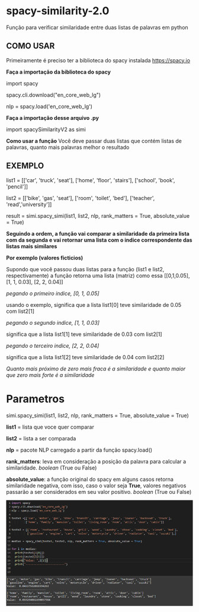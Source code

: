 # spacy-similarity-2.0
Função para verificar similaridade entre duas listas de palavras em python

## COMO USAR 
Primeiramente é preciso ter a biblioteca do spacy instalada https://spacy.io

**Faça a importação da biblioteca do spacy**

import spacy

spacy.cli.download("en_core_web_lg")

nlp = spacy.load('en_core_web_lg')

**Faça a importação desse arquivo .py**

import spacySimilarityV2 as simi

**Como usar a função**
Você deve passar duas listas que contém listas de palavras, quanto mais palavras melhor o resultado

## EXEMPLO

list1 = [['car', 'truck', 'seat'], ['home', 'floor', 'stairs'], ['school', 'book', 'pencil']]

list2 = [['bike', 'gas', 'seat'], ['room', 'toilet', 'bed'], ['teacher', 'read','university']]

result = simi.spacy_simi(list1, list2, nlp, rank_matters = True, absolute_value = True)

**Seguindo a ordem, a função vai comparar a similaridade da primeira lista com da segunda e vai retornar uma lista com o indice correspondente das listas mais similares**

**Por exemplo (valores ficticios)**

Supondo que você passou duas listas para a função (list1 e list2, respectivamente) a função retorna uma lista (matriz) como essa [[0,1,0.05], [1, 1, 0.03], [2, 2, 0.04]]

_pegando o primeiro indice, [0, 1, 0.05]_

usando o exemplo, significa que a lista list1[0] teve similaridade de 0.05 com list2[1]

_pegando o segundo indice, [1, 1, 0.03]_

significa que a lista list1[1] teve similaridade de 0.03 com list2[1]

_pegando o terceiro indice, [2, 2, 0.04]_

significa que a lista list1[2] teve similaridade de 0.04 com list2[2]

_Quanto mais próximo de zero mais fraca é a similaridade e quanto maior que zero mais forte é a similaridade_

# Parametros

simi.spacy_simi(list1, list2, nlp, rank_matters = True, absolute_value = True)

**list1** = lista que voce quer comparar

**list2** = lista a ser comparada

**nlp** = pacote NLP carregado a partir da função spacy.load()

**rank_matters**: leva em consideração a posição da palavra para calcular a similaridade. _boolean_ (True ou False)

**absolute_value**: a função original do spacy em alguns casos retorna similaridade negativa, com isso, caso o valor seja **True**, valores negativos passarão a ser considerados em seu valor positivo. _boolean_ (True ou False)



![plot](https://github.com/leonardorh18/spacy-similarity-2.0/blob/main/image/exemplo.PNG?raw=true)




  

